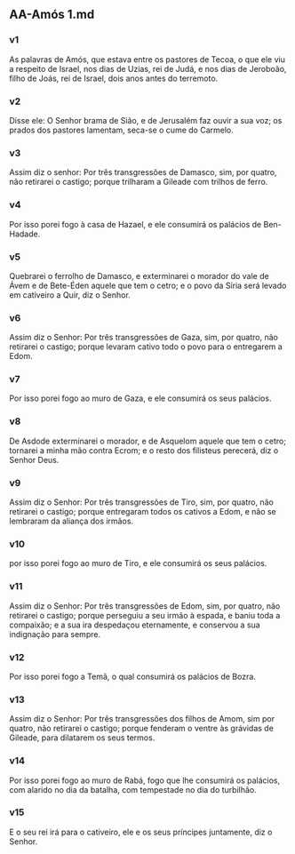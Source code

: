 ## AA-Amós 1.md
### v1
 As palavras de Amós, que estava entre os pastores de Tecoa, o que ele viu a respeito de Israel, nos dias de Uzias, rei de Judá, e nos dias de Jeroboão, filho de Joás, rei de Israel, dois anos antes do terremoto.
### v2
 Disse ele: O Senhor brama de Sião, e de Jerusalém faz ouvir a sua voz; os prados dos pastores lamentam, seca-se o cume do Carmelo.
### v3
 Assim diz o senhor: Por três transgressões de Damasco, sim, por quatro, não retirarei o castigo; porque trilharam a Gileade com trilhos de ferro.
### v4
 Por isso porei fogo à casa de Hazael, e ele consumirá os palácios de Ben-Hadade.
### v5
 Quebrarei o ferrolho de Damasco, e exterminarei o morador do vale de Ávem e de Bete-Éden aquele que tem o cetro; e o povo da Síria será levado em cativeiro a Quir, diz o Senhor.
### v6
 Assim diz o Senhor: Por três transgressões de Gaza, sim, por quatro, não retirarei o castigo; porque levaram cativo todo o povo para o entregarem a Edom.
### v7
 Por isso porei fogo ao muro de Gaza, e ele consumirá os seus palácios.
### v8
 De Asdode exterminarei o morador, e de Asquelom aquele que tem o cetro; tornarei a minha mão contra Ecrom; e o resto dos filisteus perecerá, diz o Senhor Deus.
### v9
 Assim diz o Senhor: Por três transgressões de Tiro, sim, por quatro, não retirarei o castigo; porque entregaram todos os cativos a Edom, e não se lembraram da aliança dos irmãos.
### v10
 por isso porei fogo ao muro de Tiro, e ele consumirá os seus palácios.
### v11
 Assim diz o Senhor: Por três transgressões de Edom, sim, por quatro, não retirarei o castigo; porque perseguiu a seu irmão à espada, e baniu toda a compaixão; e a sua ira despedaçou eternamente, e conservou a sua indignação para sempre.
### v12
 Por isso porei fogo a Temã, o qual consumirá os palácios de Bozra.
### v13
 Assim diz o Senhor: Por três transgressões dos filhos de Amom, sim por quatro, não retirarei o castigo; porque fenderam o ventre às grávidas de Gileade, para dilatarem os seus termos.
### v14
 Por isso porei fogo ao muro de Rabá, fogo que lhe consumirá os palácios, com alarido no dia da batalha, com tempestade no dia do turbilhão.
### v15
 E o seu rei irá para o cativeiro, ele e os seus príncipes juntamente, diz o Senhor.
